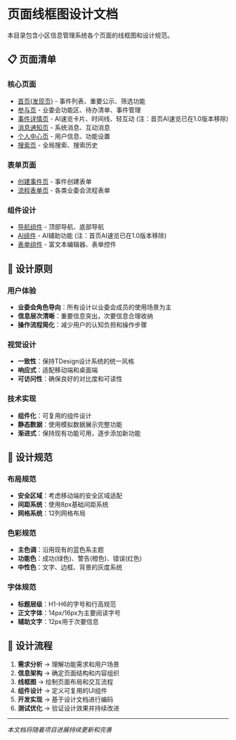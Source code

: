 # 页面线框图设计文档

本目录包含小区信息管理系统各个页面的线框图和设计规范。

## 📋 页面清单

### 核心页面
- [首页(发现页)](./01-home-page.md) - 事件列表、重要公示、筛选功能
- [参与页](./02-participate-page.md) - 业委会功能区、待办清单、事件管理
- [事件详情页](./03-event-detail-page.md) - AI速览卡片、时间线、轻互动 (注：首页AI速览已在1.0版本移除)
- [消息通知页](./04-messages-page.md) - 系统消息、互动消息
- [个人中心页](./05-profile-page.md) - 用户信息、功能设置
- [搜索页](./06-search-page.md) - 全局搜索、搜索历史

### 表单页面
- [创建事件页](./07-create-event-page.md) - 事件创建表单
- [流程表单页](./08-process-forms.md) - 各类业委会流程表单

### 组件设计
- [导航组件](./components/navigation.md) - 顶部导航、底部导航
- [AI组件](./components/ai-components.md) - AI辅助功能 (注：首页AI速览已在1.0版本移除)
- [表单组件](./components/form-components.md) - 富文本编辑器、表单控件

## 🎯 设计原则

### 用户体验
- **业委会角色导向**：所有设计以业委会成员的使用场景为主
- **信息层次清晰**：重要信息突出，次要信息合理收纳
- **操作流程简化**：减少用户的认知负担和操作步骤

### 视觉设计
- **一致性**：保持TDesign设计系统的统一风格
- **响应式**：适配移动端和桌面端
- **可访问性**：确保良好的对比度和可读性

### 技术实现
- **组件化**：可复用的组件设计
- **静态数据**：使用模拟数据展示完整功能
- **渐进式**：保持现有功能可用，逐步添加新功能

## 📐 设计规范

### 布局规范
- **安全区域**：考虑移动端的安全区域适配
- **间距系统**：使用8px基础间距系统
- **网格系统**：12列网格布局

### 色彩规范
- **主色调**：沿用现有的蓝色系主题
- **功能色**：成功(绿色)、警告(橙色)、错误(红色)
- **中性色**：文字、边框、背景的灰度系统

### 字体规范
- **标题层级**：H1-H6的字号和行高规范
- **正文字体**：14px/16px为主要阅读字号
- **辅助文字**：12px用于次要信息

## 🔄 设计流程

1. **需求分析** → 理解功能需求和用户场景
2. **信息架构** → 确定页面结构和内容组织
3. **线框图** → 绘制页面布局和交互流程
4. **组件设计** → 定义可复用的UI组件
5. **开发实现** → 基于设计文档进行编码
6. **测试优化** → 验证设计效果并持续改进

---

*本文档将随着项目进展持续更新和完善*